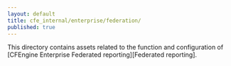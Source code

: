 ```yaml
---
layout: default
title: cfe_internal/enterprise/federation/
published: true
---
```


This directory contains assets related to the function and configuration of [CFEngine Enterprise Federated reporting][Federated reporting].
